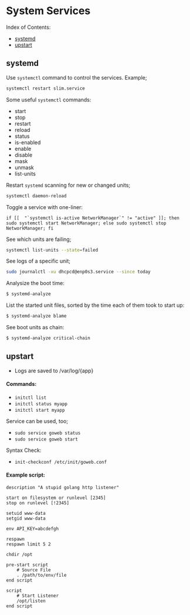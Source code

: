 # System Services

Index of Contents:

* [systemd](#systemd)
* [upstart](#upstart)

## systemd

Use `systemctl` command to control the services. Example;

```bash
systemctl restart slim.service
```

Some useful `systemctl` commands:
* start
* stop
* restart
* reload
* status
* is-enabled
* enable
* disable
* mask
* unmask
* list-units

Restart `systemd` scanning for new or changed units;

```bash
systemctl daemon-reload
```

Toggle a service with one-liner:

```
if [[  "`systemctl is-active NetworkManager`" != "active" ]]; then sudo systemctl start NetworkManager; else sudo systemctl stop NetworkManager; fi

```

See which units are failing;

```bash
systemctl list-units --state=failed
```

See logs of a specific unit;

```bash
sudo journalctl -xu dhcpcd@enp0s3.service --since today
```

Analysize the boot time:

```bash
$ systemd-analyze
```

List the started unit files, sorted by the time each of them took to start up:

```bash
$ systemd-analyze blame
```

See boot units as chain:

```bash
$ systemd-analyze critical-chain
```

## upstart

* Logs are saved to /var/log/{app}

#### Commands:

* `initctl list`
* `initctl status myapp`
* `initctl start myapp`

Service can be used, too;

* `sudo service goweb status`
* `sudo service goweb start`

Syntax Check:
* `init-checkconf /etc/init/goweb.conf`

#### Example script:

```
description "A stupid golang http listener"

start on filesystem or runlevel [2345]
stop on runlevel [!2345]

setuid www-data
setgid www-data

env API_KEY=abcdefgh

respawn
respawn limit 5 2

chdir /opt

pre-start script
    # Source File
    . /path/to/env/file
end script

script
    # Start Listener
    /opt/listen
end script
```
